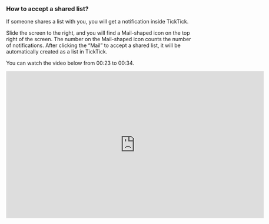 ### How to accept a shared list?
If someone shares a list with you, you will get a notification inside TickTick.

Slide the screen to the right, and you will find a Mail-shaped icon on the top right of the screen. The number on the Mail-shaped icon counts the number of notifications. After clicking the “Mail” to accept a shared list, it will be automatically created as a list in TickTick.

You can watch the video below from 00:23 to 00:34.

<iframe width="700" height="400" src="https://www.youtube.com/embed/CTW6geOAGtw?list=PLbWRKVi0_aTEwRLCS5T4MD0wCQU_ve8xW" frameborder="0" allowfullscreen></iframe>
